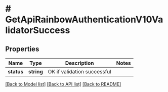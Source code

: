 # # GetApiRainbowAuthenticationV10ValidatorSuccess

## Properties

Name | Type | Description | Notes
------------ | ------------- | ------------- | -------------
**status** | **string** | OK if validation successful | 

[[Back to Model list]](../../README.md#documentation-for-models) [[Back to API list]](../../README.md#documentation-for-api-endpoints) [[Back to README]](../../README.md)


